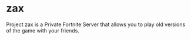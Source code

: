 # zax
Project zax is a Private Fortnite Server that allows you to play old versions of the game with your friends.
